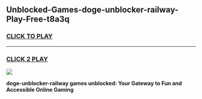 
## Unblocked-Games-doge-unblocker-railway-Play-Free-t8a3q
<h3>
<a href="https://premium76.site?title=doge-unblocker-railway&ref=18A1">CLICK TO PLAY</a></h3>
<hr>

<h3>
<a href="https://premium76.site?title=doge-unblocker-railway&ref=18A1">CLICK 2 PLAY</a>
  
</h3>

<a href="https://premium76.site?title=doge-unblocker-railway&ref=18A1"><img src="https://clearcache.store/games.png"></a>


**doge-unblocker-railway games unblocked: Your Gateway to Fun and Accessible Online Gaming**
